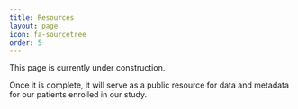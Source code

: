 ```yaml
---
title: Resources
layout: page
icon: fa-sourcetree
order: 5
---
```


This page is currently under construction.

Once it is complete, it will serve as a public resource for data and metadata for our patients enrolled in our study.
